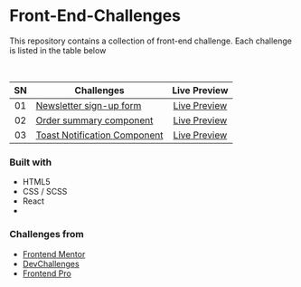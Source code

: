 # Front-End-Challenges
This repository contains a collection of front-end challenge. Each challenge is listed in the table below

<br>

| SN  | Challenges                                                                                                                                       |                                                Live Preview                                                 |
| :-: | ------------------------------------------------------------------------------------------------------------------------------------------------ | :---------------------------------------------------------------------------------------------------------: |
| 01  | [Newsletter sign-up form](url)                     |      [Live Preview](url)      |
| 02  | [Order summary component](url)                     |      [Live Preview](url)      |
| 03  | [Toast Notification Component](url)                |      [Live Preview](url)      |
### Built with

- HTML5
- CSS / SCSS
- React 
- 
### Challenges from

- [Frontend Mentor](https://www.frontendmentor.io/challenges)
- [DevChallenges](https://devchallenges.io)
- [Frontend Pro](https://www.frontendpro.dev/)
